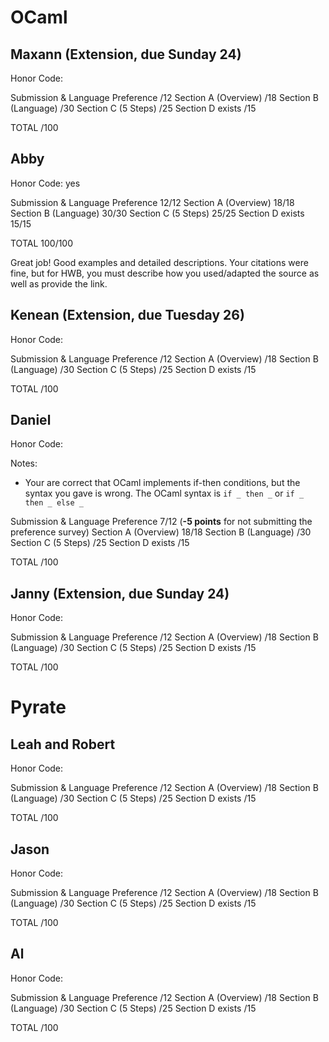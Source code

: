 # OCaml

## Maxann (Extension, due Sunday 24)

Honor Code: 

Submission & Language Preference                   /12
Section A (Overview)                               /18
Section B (Language)                               /30
Section C (5 Steps)                                /25
Section D exists                                   /15

TOTAL                                              /100

## Abby

Honor Code: yes

Submission & Language Preference                   12/12
Section A (Overview)                               18/18
Section B (Language)                               30/30
Section C (5 Steps)                                25/25
Section D exists                                   15/15

TOTAL                                              100/100

Great job! Good examples and detailed descriptions. Your citations were fine, but for HWB, you must describe how you used/adapted the source as well as provide the link. 

## Kenean (Extension, due Tuesday 26)

Honor Code: 

Submission & Language Preference                   /12
Section A (Overview)                               /18
Section B (Language)                               /30
Section C (5 Steps)                                /25
Section D exists                                   /15

TOTAL                                              /100

## Daniel

Honor Code: 

Notes:
- Your are correct that OCaml implements if-then conditions, but the syntax you gave is wrong. The OCaml syntax is `if _ then _` or `if _ then _ else _`

Submission & Language Preference                   7/12 (**-5 points** for not submitting the preference survey)
Section A (Overview)                               18/18
Section B (Language)                               /30
Section C (5 Steps)                                /25
Section D exists                                   /15

TOTAL                                              /100

## Janny (Extension, due Sunday 24)

Honor Code: 

Submission & Language Preference                   /12
Section A (Overview)                               /18
Section B (Language)                               /30
Section C (5 Steps)                                /25
Section D exists                                   /15

TOTAL                                              /100

# Pyrate

## Leah and Robert

Honor Code: 

Submission & Language Preference                   /12
Section A (Overview)                               /18
Section B (Language)                               /30
Section C (5 Steps)                                /25
Section D exists                                   /15

TOTAL                                              /100


## Jason

Honor Code: 

Submission & Language Preference                   /12
Section A (Overview)                               /18
Section B (Language)                               /30
Section C (5 Steps)                                /25
Section D exists                                   /15

TOTAL                                              /100


## Al

Honor Code: 

Submission & Language Preference                   /12
Section A (Overview)                               /18
Section B (Language)                               /30
Section C (5 Steps)                                /25
Section D exists                                   /15

TOTAL                                              /100